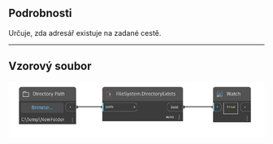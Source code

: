 ## Podrobnosti
Určuje, zda adresář existuje na zadané cestě.
___
## Vzorový soubor

![DirectoryExists](./DSCore.IO.FileSystem.DirectoryExists_img.jpg)

